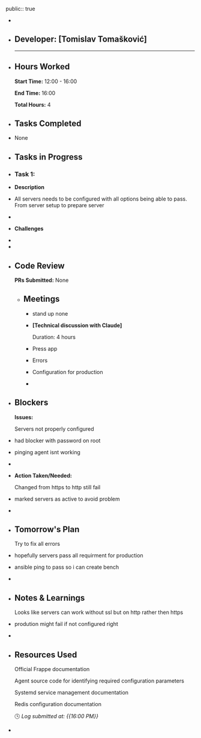 public:: true

-
- ## Developer: [Tomislav Tomašković]
  
  ---
- ## Hours Worked
  
  **Start Time:** 12:00 - 16:00
  
  **End Time:** 16:00
  
  **Total Hours:** 4
- ## Tasks Completed
- None
- ## Tasks in Progress
- ### Task 1:
- **Description**
- All servers needs to be configured with all options being able to pass. From server setup to prepare server
-
- **Challenges**
-
-
- ## Code Review
  
  **PRs Submitted:** None
	- ## Meetings
		- stand up none
		- **[Technical discussion with Claude]**
		  
		  Duration: 4 hours
		- Press app
		- Errors
		- Configuration for production
		-
- ## Blockers
  
  **Issues:**
  
  Servers not properly configured
- had blocker with password on root
- pinging agent isnt working
-
- **Action Taken/Needed:**
  
  Changed from https to http still fail
- marked servers as active to avoid problem
-
- ## Tomorrow's Plan
  
  Try to fix all errors
- hopefully servers pass all requirment for production
- ansible ping to pass so i can create bench
-
- ## Notes & Learnings
  
  Looks like servers can work without ssl but on http rather then https
- prodution might fail if not configured right
-
- ## Resources Used
  
  Official Frappe documentation
  
  Agent source code for identifying required configuration parameters
  
  Systemd service management documentation
  
  Redis configuration documentation
  
  🕓 *Log submitted at: {{16:00 PM}}*
-